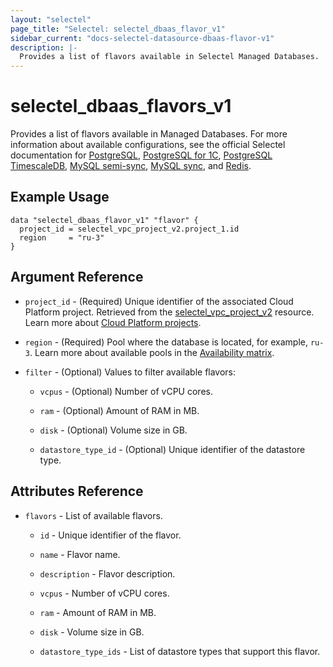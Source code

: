 ```yaml
---
layout: "selectel"
page_title: "Selectel: selectel_dbaas_flavor_v1"
sidebar_current: "docs-selectel-datasource-dbaas-flavor-v1"
description: |-
  Provides a list of flavors available in Selectel Managed Databases.
---
```


# selectel\_dbaas\_flavors_v1

Provides a list of flavors available in Managed Databases. For more information about available configurations, see the official Selectel documentation for [PostgreSQL](https://docs.selectel.ru/cloud/managed-databases/postgresql/configurations/), [PostgreSQL for 1C](https://docs.selectel.ru/cloud/managed-databases/postgresql-for-1c/configurations-1c/), [PostgreSQL TimescaleDB](https://docs.selectel.ru/cloud/managed-databases/timescaledb/configurations/), [MySQL semi-sync](https://docs.selectel.ru/cloud/managed-databases/mysql-semi-sync/configurations/), [MySQL sync](https://docs.selectel.ru/cloud/managed-databases/mysql-sync/configurations/), and [Redis](https://docs.selectel.ru/cloud/managed-databases/redis/configurations/).

## Example Usage

```hcl
data "selectel_dbaas_flavor_v1" "flavor" {
  project_id = selectel_vpc_project_v2.project_1.id
  region     = "ru-3"
}
```

## Argument Reference

* `project_id` - (Required) Unique identifier of the associated Cloud Platform project. Retrieved from the [selectel_vpc_project_v2](https://registry.terraform.io/providers/selectel/selectel/latest/docs/resources/vpc_project_v2) resource. Learn more about [Cloud Platform projects](https://docs.selectel.ru/cloud/servers/about/projects/).

* `region` - (Required) Pool where the database is located, for example, `ru-3`. Learn more about available pools in the [Availability matrix](https://docs.selectel.ru/control-panel-actions/availability-matrix/#managed-databases).

* `filter` - (Optional) Values to filter available flavors:

  * `vcpus` - (Optional) Number of vCPU cores.

  * `ram` - (Optional) Amount of RAM in MB.

  * `disk` - (Optional) Volume size in GB.

  * `datastore_type_id` - (Optional)  Unique identifier of the datastore type.

## Attributes Reference

* `flavors` - List of available flavors.

  * `id` - Unique identifier of the flavor.

  * `name` - Flavor name.

  * `description` - Flavor description.

  * `vcpus` - Number of vCPU cores.

  * `ram` - Amount of RAM in MB.

  * `disk` - Volume size in GB.

  * `datastore_type_ids` - List of datastore types that support this flavor.